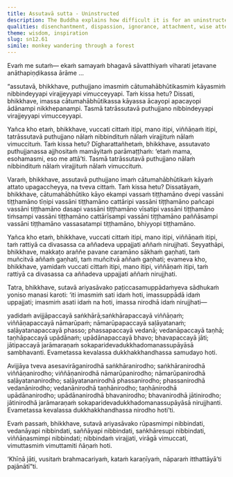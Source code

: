 ```yaml
---
title: Assutavā sutta - Uninstructed
description: The Buddha explains how difficult it is for an uninstructed person to become disenchanted with the mind.
qualities: disenchantment, dispassion, ignorance, attachment, wise attention, suffering
theme: wisdom, inspiration
slug: sn12.61
simile: monkey wandering through a forest
---
```


Evaṁ me sutaṁ— ekaṁ samayaṁ bhagavā sāvatthiyaṁ viharati jetavane anāthapiṇḍikassa ārāme …

“assutavā, bhikkhave, puthujjano imasmiṁ cātumahābhūtikasmiṁ kāyasmiṁ nibbindeyyapi virajjeyyapi vimucceyyapi. Taṁ kissa hetu? Dissati, bhikkhave, imassa cātumahābhūtikassa kāyassa ācayopi apacayopi ādānampi nikkhepanampi. Tasmā tatrāssutavā puthujjano nibbindeyyapi virajjeyyapi vimucceyyapi.

Yañca kho etaṁ, bhikkhave, vuccati cittaṁ itipi, mano itipi, viññāṇaṁ itipi, tatrāssutavā puthujjano nālaṁ nibbindituṁ nālaṁ virajjituṁ nālaṁ vimuccituṁ. Taṁ kissa hetu? Dīgharattañhetaṁ, bhikkhave, assutavato puthujjanassa ajjhositaṁ mamāyitaṁ parāmaṭṭhaṁ: ‘etaṁ mama, esohamasmi, eso me attā’ti. Tasmā tatrāssutavā puthujjano nālaṁ nibbindituṁ nālaṁ virajjituṁ nālaṁ vimuccituṁ.

Varaṁ, bhikkhave, assutavā puthujjano imaṁ cātumahābhūtikaṁ kāyaṁ attato upagaccheyya, na tveva cittaṁ. Taṁ kissa hetu? Dissatāyaṁ, bhikkhave, cātumahābhūtiko kāyo ekampi vassaṁ tiṭṭhamāno dvepi vassāni tiṭṭhamāno tīṇipi vassāni tiṭṭhamāno cattāripi vassāni tiṭṭhamāno pañcapi vassāni tiṭṭhamāno dasapi vassāni tiṭṭhamāno vīsatipi vassāni tiṭṭhamāno tiṁsampi vassāni tiṭṭhamāno cattārīsampi vassāni tiṭṭhamāno paññāsampi vassāni tiṭṭhamāno vassasatampi tiṭṭhamāno, bhiyyopi tiṭṭhamāno.

Yañca kho etaṁ, bhikkhave, vuccati cittaṁ itipi, mano itipi, viññāṇaṁ itipi, taṁ rattiyā ca divasassa ca aññadeva uppajjati aññaṁ nirujjhati. Seyyathāpi, bhikkhave, makkaṭo araññe pavane caramāno sākhaṁ gaṇhati, taṁ muñcitvā aññaṁ gaṇhati, taṁ muñcitvā aññaṁ gaṇhati; evameva kho, bhikkhave, yamidaṁ vuccati cittaṁ itipi, mano itipi, viññāṇaṁ itipi, taṁ rattiyā ca divasassa ca aññadeva uppajjati aññaṁ nirujjhati.

Tatra, bhikkhave, sutavā ariyasāvako paṭiccasamuppādaṁyeva sādhukaṁ yoniso manasi karoti: ‘iti imasmiṁ sati idaṁ hoti, imassuppādā idaṁ uppajjati; imasmiṁ asati idaṁ na hoti, imassa nirodhā idaṁ nirujjhati—

yadidaṁ avijjāpaccayā saṅkhārā;saṅkhārapaccayā viññāṇaṁ; viññāṇapaccayā nāmarūpaṁ; nāmarūpapaccayā saḷāyatanaṁ; saḷāyatanapaccayā phasso; phassapaccayā vedanā; vedanāpaccayā taṇhā; taṇhāpaccayā upādānaṁ; upādānapaccayā bhavo; bhavapaccayā jāti; jātipaccayā jarāmaraṇaṁ sokaparidevadukkhadomanassupāyāsā sambhavanti. Evametassa kevalassa dukkhakkhandhassa samudayo hoti.

Avijjāya tveva asesavirāganirodhā saṅkhāranirodho; saṅkhāranirodhā viññāṇanirodho; viññāṇanirodhā nāmarūpanirodho; nāmarūpanirodhā saḷāyatananirodho; saḷāyatananirodhā phassanirodho; phassanirodhā vedanānirodho; vedanānirodhā taṇhānirodho; taṇhānirodhā upādānanirodho; upādānanirodhā bhavanirodho; bhavanirodhā jātinirodho; jātinirodhā jarāmaraṇaṁ sokaparidevadukkhadomanassupāyāsā nirujjhanti. Evametassa kevalassa dukkhakkhandhassa nirodho hoti’ti.

Evaṁ passaṁ, bhikkhave, sutavā ariyasāvako rūpasmimpi nibbindati, vedanāyapi nibbindati, saññāyapi nibbindati, saṅkhāresupi nibbindati, viññāṇasmimpi nibbindati; nibbindaṁ virajjati, virāgā vimuccati, vimuttasmiṁ vimuttamiti ñāṇaṁ hoti.

‘Khīṇā jāti, vusitaṁ brahmacariyaṁ, kataṁ karaṇīyaṁ, nāparaṁ itthattāyā’ti pajānātī”ti.